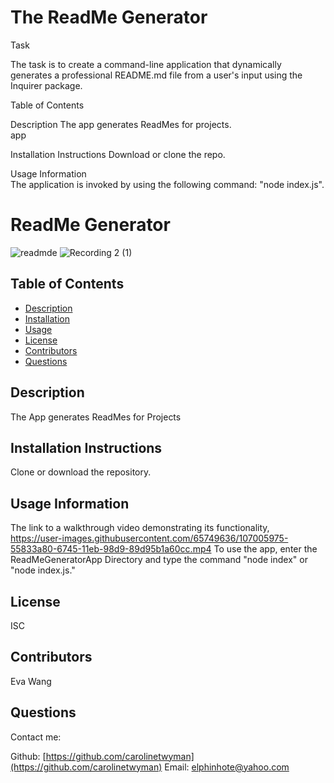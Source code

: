 
<h1> The ReadMe Generator </h1>

Task

The task is to create a command-line application that dynamically generates a professional README.md file from a user's input using the Inquirer package. 


Table of Contents


Description 
The app generates ReadMes for projects.  
app 

Installation Instructions 
Download or clone the repo.
  
Usage Information  
 The application is invoked by using the following command:
"node index.js".
  



  
# ReadMe Generator
![readmde](https://user-images.githubusercontent.com/65749636/107099171-cd914500-67c5-11eb-910f-11951fcaf664.PNG)
![Recording 2 (1)](https://user-images.githubusercontent.com/65749636/107099623-0382f900-67c7-11eb-9370-69d77a3094e5.gif)

## Table of Contents
* [Description](#description)
* [Installation](#installation)
* [Usage](#usage)
* [License](#license)
* [Contributors](#contributors)
* [Questions](#questions)

## Description
The App generates ReadMes for Projects

## Installation Instructions
Clone or download the repository.

## Usage Information
The link to a walkthrough video demonstrating its functionality,  
https://user-images.githubusercontent.com/65749636/107005975-55833a80-6745-11eb-98d9-89d95b1a60cc.mp4
To use the app, enter the ReadMeGeneratorApp Directory and type the command "node index" or "node index.js."

## License
ISC

## Contributors
Eva Wang

## Questions
Contact me:

Github: [https://github.com/carolinetwyman](https://github.com/carolinetwyman)
Email: [elphinhote@yahoo.com](elphinhote@yahoo.com)











